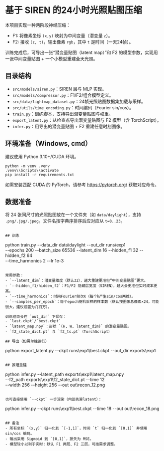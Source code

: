 # 基于 SIREN 的24小时光照贴图压缩

本项目实现一种两阶段神经压缩：
- F1: 将像素坐标 `(x,y)` 映射为中间变量（潜变量 `z`）。
- F2: 接收 `(z, t)`，输出像素 `rgb`，其中 `t` 是时间（一天24帧）。

训练完成后，可导出一张“潜变量贴图（latent map）”和 F2 的模型参数，实现用一张中间变量贴图 + 一个小模型重建全天光照。

## 目录结构

- `src/models/siren.py`：SIREN 层与 MLP 实现。
- `src/models/compressor.py`：F1/F2/组合模型定义。
- `src/data/lightmap_dataset.py`：24帧光照贴图数据集加载与采样。
- `src/utils/time_encoding.py`：时间编码（Fourier sin/cos）。
- `train.py`：训练脚本，支持导出潜变量贴图与权重。
- `export_latent.py`：从检查点导出潜变量贴图与 F2 模型（含 TorchScript）。
- `infer.py`：用导出的潜变量贴图 + F2 重建任意时刻图像。

## 环境准备（Windows, cmd）

建议使用 Python 3.10+/CUDA 环境。

```
python -m venv .venv
.venv\\Scripts\\activate
pip install -r requirements.txt
```

如需安装匹配 CUDA 的 PyTorch，请参考 https://pytorch.org/ 获取对应命令。

## 数据准备

将 24 张同尺寸的光照贴图放在一个文件夹（如 `data/daylight`），支持 `.png/.jpg/.jpeg`。文件名按字典序排序后应对应从 `t=0..23`。
```

## 训练

```
python train.py --data_dir data\\daylight --out_dir runs\\exp1 \
  --epochs 200 --batch_size 65536 --latent_dim 16 --hidden_f1 32 --hidden_f2 64 \
  --time_harmonics 2 --lr 1e-3
```

常用参数：
- `--latent_dim`：潜变量维度（默认32），越大重建更准但“中间变量贴图”更大。
- `--hidden_f1/hidden_f2`：F1/F2 隐藏层宽度（SIREN），越大会更准但实时成本更高。
- `--time_harmonics`：时间Fourier频次K（每个k产生sin/cos两维）。
- `--samples_per_epoch`：每个epoch随机采样的样本数（默认按图像总像素×24，可能很大，建议设置为几百万）。

训练结束会在 `out_dir` 下保存：
- `last.ckpt`/`best.ckpt`
- `latent_map.npy`：形状 `(H, W, latent_dim)` 的潜变量贴图。
- `f2_state_dict.pt` 与 `f2_ts.pt`（TorchScript）

## 导出（如需单独运行）
```
python export_latent.py --ckpt runs\\exp1\\best.ckpt --out_dir exports\\exp1
```

## 推理重建
```
python infer.py --latent_path exports\\exp1\\latent_map.npy \
  --f2_path exports\\exp1\\f2_state_dict.pt --time 12 \
  --width 256 --height 256 --out out\\recon_12.png
```

也可直接使用 `--ckpt` 一步渲染（内部先算latent）：
```
python infer.py --ckpt runs\\exp1\\best.ckpt --time 18 --out out\\recon_18.png
```

## 备注
- 所有坐标 `(x,y)` 归一化到 `[-1,1]`，时间 `t` 归一化到 `[0,1]` 并使用 sin/cos 编码。
- 输出采用 Sigmoid 到 `[0,1]`，损失为 MSE。
- 模型较小以利于实时：默认 F1 两层、F2 三层，可按需求调整。

